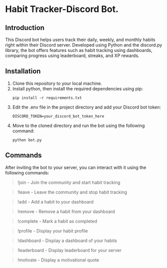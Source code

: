 # Habit Tracker-Discord Bot.

## Introduction
This Discord bot helps users track their daily, weekly, and monthly habits right within their Discord server. Developed using Python and the discord.py library, the bot offers features such as habit tracking using dashboards, comparing progress using leaderboard, streaks, and XP rewards.

## Installation
1. Clone this repository to your local machine.
2. Install python, then install the required dependencies using pip:
   ```
   pip install -r requirements.txt
   ```
3. Edit the .env file in the project directory and add your Discord bot token:
   ```
   DISCORD_TOKEN=your_discord_bot_token_here
   ```
4. Move to the cloned directory and run the bot using the following command:
   ```
   python bot.py
   ```

## Commands
After inviting the bot to your server, you can interact with it using the following commands:
> !join - Join the community and start habit tracking

> !leave - Leave the community and stop habit tracking

> !add <habit> - Add a habit to your dashboard

> !remove <ID> - Remove a habit from your dashboard

> !complete <ID> - Mark a habit as completed

> !profile - Display your habit profile

> !dashboard - Display a dashboard of your habits

> !leaderboard - Display leaderboard for your server

> !motivate - Display a motivational quote
